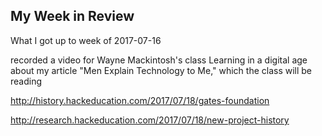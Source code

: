 ## My Week in Review

What I got up to week of 2017-07-16

recorded a video for Wayne Mackintosh's class Learning in a digital age about my article "Men Explain Technology to Me," which the class will be reading

http://history.hackeducation.com/2017/07/18/gates-foundation

http://research.hackeducation.com/2017/07/18/new-project-history
